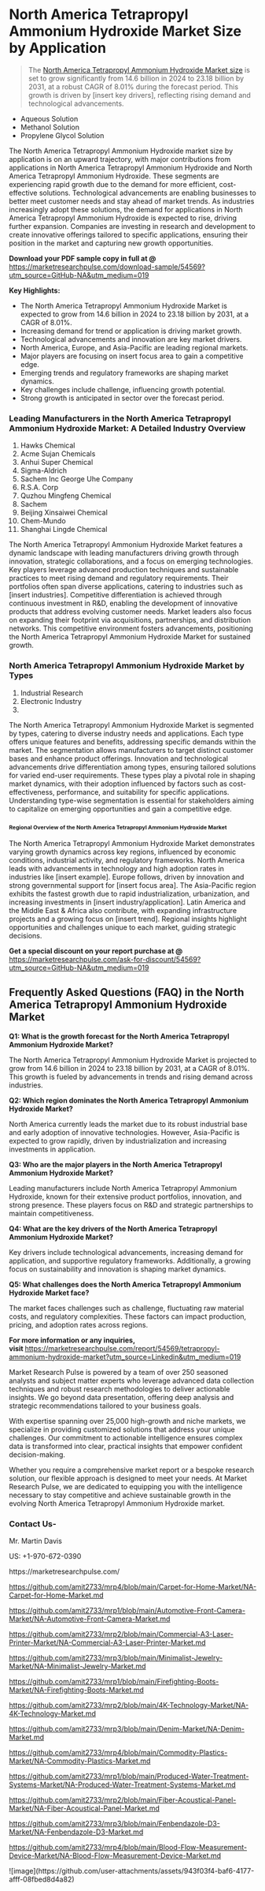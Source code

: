 <h1>North America Tetrapropyl Ammonium Hydroxide Market&nbsp;Size by Application</h1><blockquote><p>The <a href="https://marketresearchpulse.com/download-sample/54569?utm_source=GitHub-NA&amp;utm_medium=019">North America Tetrapropyl Ammonium Hydroxide Market size</a> is set to grow significantly from 14.6 billion in 2024 to 23.18 billion by 2031, at a robust CAGR of 8.01% during the forecast period. This growth is driven by [insert key drivers], reflecting rising demand and technological advancements.</p></blockquote><ul><li>Aqueous Solution <li> Methanol Solution <li> Propylene Glycol Solution</li></ul><p>The North America Tetrapropyl Ammonium Hydroxide market size by application is on an upward trajectory, with major contributions from applications in North America Tetrapropyl Ammonium Hydroxide and North America Tetrapropyl Ammonium Hydroxide. These segments are experiencing rapid growth due to the demand for more efficient, cost-effective solutions. Technological advancements are enabling businesses to better meet customer needs and stay ahead of market trends. As industries increasingly adopt these solutions, the demand for applications in North America Tetrapropyl Ammonium Hydroxide is expected to rise, driving further expansion. Companies are investing in research and development to create innovative offerings tailored to specific applications, ensuring their position in the market and capturing new growth opportunities.</p><p><strong>Download your PDF sample copy in full at @ </strong><a href="https://marketresearchpulse.com/download-sample/54569?utm_source=GitHub-NA&amp;utm_medium=019">https://marketresearchpulse.com/download-sample/54569?utm_source=GitHub-NA&amp;utm_medium=019</a></p><p><strong>Key Highlights: </strong></p><ul><li>The North America Tetrapropyl Ammonium Hydroxide Market is expected to grow from 14.6 billion in 2024 to 23.18 billion by 2031, at a CAGR of 8.01%.</li><li>Increasing demand for trend or application is driving market growth.</li><li>Technological advancements and innovation are key market drivers.</li><li>North America, Europe, and Asia-Pacific are leading regional markets.</li><li>Major players are focusing on insert focus area to gain a competitive edge.</li><li>Emerging trends and regulatory frameworks are shaping market dynamics.</li><li>Key challenges include challenge, influencing growth potential.</li><li>Strong growth is anticipated in sector over the forecast period.</li></ul><h3>Leading Manufacturers in the North America Tetrapropyl Ammonium Hydroxide Market: A Detailed Industry Overview</h3><ol><li>Hawks Chemical</li><li>Acme Sujan Chemicals</li><li>Anhui Super Chemical</li><li>Sigma-Aldrich</li><li>Sachem Inc George Uhe Company</li><li>R.S.A. Corp</li><li>Quzhou Mingfeng Chemical</li><li>Sachem</li><li>Beijing Xinsaiwei Chemical</li><li>Chem-Mundo</li><li>Shanghai Lingde Chemical</li></ol><div class="flex max-w-full flex-col flex-grow"><div class="min-h-8 text-message flex w-full flex-col items-end gap-2 whitespace-normal break-words [.text-message+&amp;]:mt-5" dir="auto" data-message-author-role="assistant" data-message-id="fd8432e4-4910-450d-b182-61b7bfb0a01f" data-message-model-slug="gpt-4o"><div class="flex w-full flex-col gap-1 empty:hidden first:pt-[3px]"><div class="markdown prose w-full break-words dark:prose-invert light"><p>The North America Tetrapropyl Ammonium Hydroxide Market features a dynamic landscape with leading manufacturers driving growth through innovation, strategic collaborations, and a focus on emerging technologies. Key players leverage advanced production techniques and sustainable practices to meet rising demand and regulatory requirements. Their portfolios often span diverse applications, catering to industries such as [insert industries]. Competitive differentiation is achieved through continuous investment in R&amp;D, enabling the development of innovative products that address evolving customer needs. Market leaders also focus on expanding their footprint via acquisitions, partnerships, and distribution networks. This competitive environment fosters advancements, positioning the North America Tetrapropyl Ammonium Hydroxide Market for sustained growth.</p></div></div></div></div><h3>North America Tetrapropyl Ammonium Hydroxide Market by Types</h3><ol><li>Industrial Research <li> Electronic Industry <li> </li></ol><div class="flex max-w-full flex-col flex-grow"><div class="min-h-8 text-message flex w-full flex-col items-end gap-2 whitespace-normal break-words [.text-message+&amp;]:mt-5" dir="auto" data-message-author-role="assistant" data-message-id="084470be-0bb7-4664-bddf-5156b4f41249" data-message-model-slug="gpt-4o-mini"><div class="flex w-full flex-col gap-1 empty:hidden first:pt-[3px]"><div class="markdown prose w-full break-words dark:prose-invert light"><p>The North America Tetrapropyl Ammonium Hydroxide Market is segmented by types, catering to diverse industry needs and applications. Each type offers unique features and benefits, addressing specific demands within the market. The segmentation allows manufacturers to target distinct customer bases and enhance product offerings. Innovation and technological advancements drive differentiation among types, ensuring tailored solutions for varied end-user requirements. These types play a pivotal role in shaping market dynamics, with their adoption influenced by factors such as cost-effectiveness, performance, and suitability for specific applications. Understanding type-wise segmentation is essential for stakeholders aiming to capitalize on emerging opportunities and gain a competitive edge.</p></div></div></div></div><h3><span style="font-size: 11px;">Regional Overview of the North America Tetrapropyl Ammonium Hydroxide Market</span></h3><div class="flex max-w-full flex-col flex-grow"><div class="min-h-8 text-message flex w-full flex-col items-end gap-2 whitespace-normal break-words [.text-message+&amp;]:mt-5" dir="auto" data-message-author-role="assistant" data-message-id="e9038762-ce64-4e30-91c9-9bd413514231" data-message-model-slug="gpt-4o-mini"><div class="flex w-full flex-col gap-1 empty:hidden first:pt-[3px]"><div class="markdown prose w-full break-words dark:prose-invert light"><p>The North America Tetrapropyl Ammonium Hydroxide Market demonstrates varying growth dynamics across key regions, influenced by economic conditions, industrial activity, and regulatory frameworks. North America leads with advancements in technology and high adoption rates in industries like [insert example]. Europe follows, driven by innovation and strong governmental support for [insert focus area]. The Asia-Pacific region exhibits the fastest growth due to rapid industrialization, urbanization, and increasing investments in [insert industry/application]. Latin America and the Middle East &amp; Africa also contribute, with expanding infrastructure projects and a growing focus on [insert trend]. Regional insights highlight opportunities and challenges unique to each market, guiding strategic decisions.</p></div></div></div></div><p><strong>Get a special discount on your report purchase at @ </strong><a href="https://marketresearchpulse.com/ask-for-discount/54569?utm_source=GitHub-NA&amp;utm_medium=019">https://marketresearchpulse.com/ask-for-discount/54569?utm_source=GitHub-NA&amp;utm_medium=019</a></p><h2>Frequently Asked Questions (FAQ) in the North America Tetrapropyl Ammonium Hydroxide Market</h2><p><strong>Q1: What is the growth forecast for the North America Tetrapropyl Ammonium Hydroxide Market?</strong></p><p>The North America Tetrapropyl Ammonium Hydroxide Market is projected to grow from 14.6 billion in 2024 to 23.18 billion by 2031, at a CAGR of 8.01%. This growth is fueled by advancements in trends and rising demand across industries.</p><p><strong>Q2: Which region dominates the North America Tetrapropyl Ammonium Hydroxide Market?</strong></p><p>North America currently leads the market due to its robust industrial base and early adoption of innovative technologies. However, Asia-Pacific is expected to grow rapidly, driven by industrialization and increasing investments in application.</p><p><strong>Q3: Who are the major players in the North America Tetrapropyl Ammonium Hydroxide Market?</strong></p><p>Leading manufacturers include North America Tetrapropyl Ammonium Hydroxide, known for their extensive product portfolios, innovation, and strong presence. These players focus on R&amp;D and strategic partnerships to maintain competitiveness.</p><p><strong>Q4: What are the key drivers of the North America Tetrapropyl Ammonium Hydroxide Market?</strong></p><p>Key drivers include technological advancements, increasing demand for application, and supportive regulatory frameworks. Additionally, a growing focus on sustainability and innovation is shaping market dynamics.</p><p><strong>Q5: What challenges does the North America Tetrapropyl Ammonium Hydroxide Market face?</strong></p><p>The market faces challenges such as challenge, fluctuating raw material costs, and regulatory complexities. These factors can impact production, pricing, and adoption rates across regions.</p><p><strong>For more information or any inquiries, visit&nbsp;</strong><a href="https://marketresearchpulse.com/report/54569/tetrapropyl-ammonium-hydroxide-market?utm_source=Linkedin&utm_medium=019">https://marketresearchpulse.com/report/54569/tetrapropyl-ammonium-hydroxide-market?utm_source=Linkedin&utm_medium=019</a></p><p>Market Research Pulse is powered by a team of over 250 seasoned analysts and subject matter experts who leverage advanced data collection techniques and robust research methodologies to deliver actionable insights. We go beyond data presentation, offering deep analysis and strategic recommendations tailored to your business goals.</p><p>With expertise spanning over 25,000 high-growth and niche markets, we specialize in providing customized solutions that address your unique challenges. Our commitment to actionable intelligence ensures complex data is transformed into clear, practical insights that empower confident decision-making.</p><p>Whether you require a comprehensive market report or a bespoke research solution, our flexible approach is designed to meet your needs. At Market Research Pulse, we are dedicated to equipping you with the intelligence necessary to stay competitive and achieve sustainable growth in the evolving North America Tetrapropyl Ammonium Hydroxide market.</p><h3><strong>Contact Us-</strong></h3><p>Mr. Martin Davis</p><p>US: +1-970-672-0390</p><p>https://marketresearchpulse.com/</p><p><a href="https://github.com/amit2733/mrp4/blob/main/Carpet-for-Home-Market/NA-Carpet-for-Home-Market.md">https://github.com/amit2733/mrp4/blob/main/Carpet-for-Home-Market/NA-Carpet-for-Home-Market.md</a></p><p><a href="https://github.com/amit2733/mrp1/blob/main/Automotive-Front-Camera-Market/NA-Automotive-Front-Camera-Market.md">https://github.com/amit2733/mrp1/blob/main/Automotive-Front-Camera-Market/NA-Automotive-Front-Camera-Market.md</a></p><p><a href="https://github.com/amit2733/mrp2/blob/main/Commercial-A3-Laser-Printer-Market/NA-Commercial-A3-Laser-Printer-Market.md">https://github.com/amit2733/mrp2/blob/main/Commercial-A3-Laser-Printer-Market/NA-Commercial-A3-Laser-Printer-Market.md</a></p><p><a href="https://github.com/amit2733/mrp3/blob/main/Minimalist-Jewelry-Market/NA-Minimalist-Jewelry-Market.md">https://github.com/amit2733/mrp3/blob/main/Minimalist-Jewelry-Market/NA-Minimalist-Jewelry-Market.md</a></p><p><a href="https://github.com/amit2733/mrp1/blob/main/Firefighting-Boots-Market/NA-Firefighting-Boots-Market.md">https://github.com/amit2733/mrp1/blob/main/Firefighting-Boots-Market/NA-Firefighting-Boots-Market.md</a></p><p><a href="https://github.com/amit2733/mrp2/blob/main/4K-Technology-Market/NA-4K-Technology-Market.md">https://github.com/amit2733/mrp2/blob/main/4K-Technology-Market/NA-4K-Technology-Market.md</a></p><p><a href="https://github.com/amit2733/mrp3/blob/main/Denim-Market/NA-Denim-Market.md">https://github.com/amit2733/mrp3/blob/main/Denim-Market/NA-Denim-Market.md</a></p><p><a href="https://github.com/amit2733/mrp4/blob/main/Commodity-Plastics-Market/NA-Commodity-Plastics-Market.md">https://github.com/amit2733/mrp4/blob/main/Commodity-Plastics-Market/NA-Commodity-Plastics-Market.md</a></p><p><a href="https://github.com/amit2733/mrp1/blob/main/Produced-Water-Treatment-Systems-Market/NA-Produced-Water-Treatment-Systems-Market.md">https://github.com/amit2733/mrp1/blob/main/Produced-Water-Treatment-Systems-Market/NA-Produced-Water-Treatment-Systems-Market.md</a></p><p><a href="https://github.com/amit2733/mrp2/blob/main/Fiber-Acoustical-Panel-Market/NA-Fiber-Acoustical-Panel-Market.md">https://github.com/amit2733/mrp2/blob/main/Fiber-Acoustical-Panel-Market/NA-Fiber-Acoustical-Panel-Market.md</a></p><p><a href="https://github.com/amit2733/mrp3/blob/main/Fenbendazole-D3-Market/NA-Fenbendazole-D3-Market.md">https://github.com/amit2733/mrp3/blob/main/Fenbendazole-D3-Market/NA-Fenbendazole-D3-Market.md</a></p><p><a href="https://github.com/amit2733/mrp4/blob/main/Blood-Flow-Measurement-Device-Market/NA-Blood-Flow-Measurement-Device-Market.md">https://github.com/amit2733/mrp4/blob/main/Blood-Flow-Measurement-Device-Market/NA-Blood-Flow-Measurement-Device-Market.md</a></p>
![image](https://github.com/user-attachments/assets/943f03f4-baf6-4177-afff-08fbed8d4a82)
